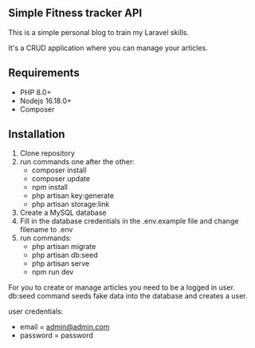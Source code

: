 ## Simple Fitness tracker API

This is a simple personal blog to train my Laravel skills.

It's a CRUD application where you can manage your articles.

## Requirements

- PHP 8.0+
- Nodejs 16.18.0+
- Composer

## Installation

1. Clone repository
2. run commands one after the other:
    - composer install
    - composer update
    - npm install
    - php artisan key:generate
    - php artisan storage:link
3. Create a MySQL database
4. Fill in the database credentials in the .env.example file and change filename to .env
5. run commands:
    - php artisan migrate
    - php artisan db:seed
    - php artisan serve
    - npm run dev

For you to create or manage articles you need to be a logged in user. db:seed command seeds fake data into the database and creates a user.

user credentials:
- email = admin@admin.com
- password = password
